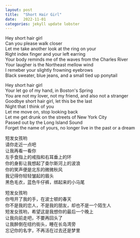 ```yaml
---
layout: post
title:  "Short Hair Girl"
date:   2022-11-01
categories: jekyll update lobster
---
```


Hey short hair girl\
Can you please walk closer\
Let me take another look at the ring on your\
Right index finger and your left earring\
Your body reminds me of the waves from the Charles River\
Your laugher is the Northeast mellow wind\
I remeber your slightly frowning eyebrows\
Black sweater, blue jeans, and a small tied up ponytail

Hey short hair girl\
Your let go of my hand, in Boston's Spring\
You are not my lover, not my friend, and also not a stranger\
Goodbye short hair girl, let this be the last\
Night that I think of you\
Let me move on, stop looking back\
Let me get drunk on the streets of New York City\
Passed out by the Long Island Sound\
Forget the name of yours, no longer live in the past or a dream

短发女孩哟\
请你走近一点吧\
让我再看一看你\
左手食指上的戒指和右耳垂上的环\
你的身影让我想起了查尔斯河上的波浪\
你的笑声便是北东的微微秋风\
我记得你轻轻皱起的眉头\
黑色毛衣，蓝色牛仔裤，绑起来的小马尾

短发女孩哟\
你甩开了我的手，在波士顿的春天\
你不是我的恋人，不是我的朋友，却也不是一个陌生人\
短发女孩哟，希望这是我想你的最后一个晚上\
让我向前走吧，不要再回头了\
让我醉倒在纽约街头，睡在长岛湾旁\
忘记你的名字，不再活在过去还是梦里

